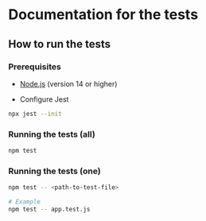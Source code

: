 # Documentation for the tests

## How to run the tests

### Prerequisites

- [Node.js](https://nodejs.org/en/) (version 14 or higher)

- Configure Jest

```bash
npx jest --init
```

### Running the tests (all)

```bash
npm test
```

### Running the tests (one)

```bash
npm test -- <path-to-test-file>

# Example
npm test -- app.test.js
```
